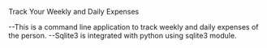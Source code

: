 Track Your Weekly and Daily Expenses

--This is a command line application to track weekly and daily expenses of the person.
--Sqlite3 is integrated with python using sqlite3 module.
